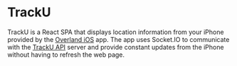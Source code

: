 # TrackU
TrackU is a React SPA that displays location information from your iPhone provided by the [Overland iOS](https://overland.p3k.io/) app. The app uses Socket.IO to communicate with the [TrackU API](https://github.com/kurtishouser/tracku-api) server and provide constant updates from the iPhone without having to refresh the web page. 